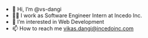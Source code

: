 - 👋 Hi, I’m @vs-dangi
- 🐱‍💻 I work as Software Engineer Intern at Incedo Inc.
- 👀 I’m interested in Web Development
- 📫 How to reach me vikas.dangi@incedoinc.com

<!---
vs-dangi/vs-dangi is a ✨ special ✨ repository because its `README.md` (this file) appears on your GitHub profile.
You can click the Preview link to take a look at your changes.
--->
